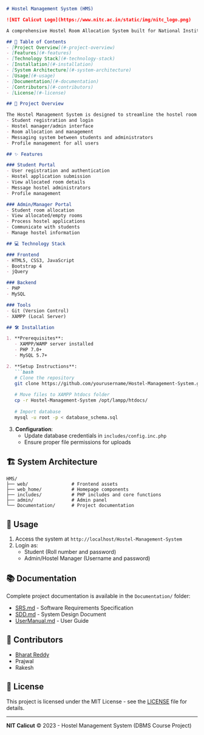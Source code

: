 ```markdown
# Hostel Management System (HMS)

![NIT Calicut Logo](https://www.nitc.ac.in/static/img/nitc_logo.png)

A comprehensive Hostel Room Allocation System built for National Institute of Technology Calicut (NITC) as part of a DBMS course project.

## 📌 Table of Contents
- [Project Overview](#-project-overview)
- [Features](#-features)
- [Technology Stack](#-technology-stack)
- [Installation](#-installation)
- [System Architecture](#-system-architecture)
- [Usage](#-usage)
- [Documentation](#-documentation)
- [Contributors](#-contributors)
- [License](#-license)

## 🚀 Project Overview

The Hostel Management System is designed to streamline the hostel room allocation process at NIT Calicut. It provides:
- Student registration and login
- Hostel manager/admin interface
- Room allocation and management
- Messaging system between students and administrators
- Profile management for all users

## ✨ Features

### Student Portal
- User registration and authentication
- Hostel application submission
- View allocated room details
- Message hostel administrators
- Profile management

### Admin/Manager Portal
- Student room allocation
- View allocated/empty rooms
- Process hostel applications
- Communicate with students
- Manage hostel information

## 💻 Technology Stack

### Frontend
- HTML5, CSS3, JavaScript
- Bootstrap 4
- jQuery

### Backend
- PHP
- MySQL

### Tools
- Git (Version Control)
- XAMPP (Local Server)

## 🛠️ Installation

1. **Prerequisites**:
   - XAMPP/WAMP server installed
   - PHP 7.0+
   - MySQL 5.7+

2. **Setup Instructions**:
   ```bash
   # Clone the repository
   git clone https://github.com/yourusername/Hostel-Management-System.git
   
   # Move files to XAMPP htdocs folder
   cp -r Hostel-Management-System /opt/lampp/htdocs/
   
   # Import database
   mysql -u root -p < database_schema.sql
   ```

3. **Configuration**:
   - Update database credentials in `includes/config.inc.php`
   - Ensure proper file permissions for uploads

## 🏗️ System Architecture

```
HMS/
├── web/                # Frontend assets
├── web_home/           # Homepage components
├── includes/           # PHP includes and core functions
├── admin/              # Admin panel
└── Documentation/      # Project documentation
```

## 📖 Usage

1. Access the system at `http://localhost/Hostel-Management-System`
2. Login as:
   - Student (Roll number and password)
   - Admin/Hostel Manager (Username and password)

## 📚 Documentation

Complete project documentation is available in the `Documentation/` folder:
- [SRS.md](Documentation/SRS.md) - Software Requirements Specification
- [SDD.md](Documentation/SDD.md) - System Design Document
- [UserManual.md](Documentation/UserManual.md) - User Guide

## 👥 Contributors

- [Bharat Reddy](https://www.linkedin.com/in/bharat-reddy/)
- Prajwal
- Rakesh

## 📜 License

This project is licensed under the MIT License - see the [LICENSE](LICENSE) file for details.

---

**NIT Calicut** © 2023 - Hostel Management System (DBMS Course Project)


